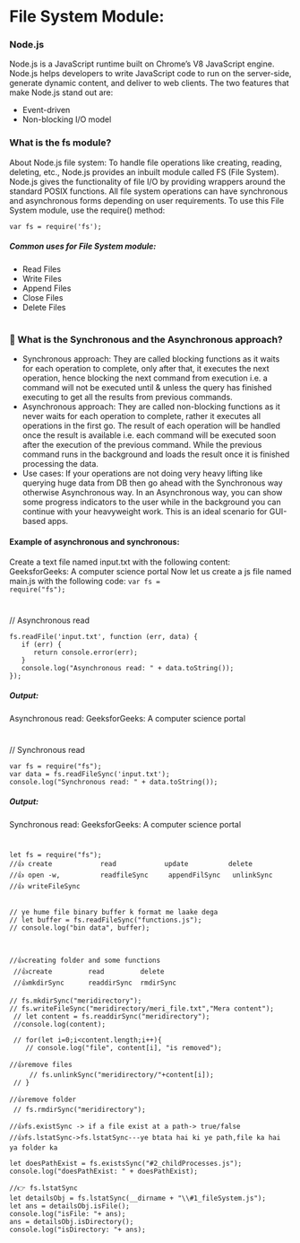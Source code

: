 # File System Module:

### Node.js
 Node.js is a JavaScript runtime built on Chrome’s V8 JavaScript engine. Node.js helps developers to write JavaScript code to run on the server-side, generate dynamic content, and deliver to web clients. The two features that make Node.js stand out are:

- Event-driven
- Non-blocking I/O model
### What is the fs module?
About Node.js file system: To handle file operations like creating, reading, deleting, etc., Node.js provides an inbuilt module called FS (File System). Node.js gives the functionality of file I/O by providing wrappers around the standard POSIX functions. All file system operations can have synchronous and asynchronous forms depending on user requirements. To use this File System module, use the require() method:

<code>var fs = require('fs');</code>

##### Common uses for File System module:

- Read Files
- Write Files
- Append Files
- Close Files
- Delete Files

#
### 🤔  What is the Synchronous and the Asynchronous approach?

- Synchronous approach:
   They are called blocking functions as it waits for each operation to complete, only after that, it executes the next operation, hence blocking the next command from execution i.e. a command will not be executed until & unless the query has finished executing to get all the results from previous commands.
- Asynchronous approach:
   They are called non-blocking functions as it never waits for each operation to complete, rather it executes all operations in the first go. The result of each operation will be handled once the result is available i.e. each command will be executed soon after the execution of the previous command. While the previous command runs in the background and loads the result once it is finished processing the data.
- Use cases:
  If your operations are not doing very heavy lifting like querying huge data from DB then go ahead with the Synchronous way otherwise Asynchronous way.
In an Asynchronous way, you can show some progress indicators to the user while in the background you can continue with your heavyweight work. This is an ideal scenario for GUI-based apps.
#### Example of asynchronous and synchronous:
 Create a text file named input.txt with the following content:
 GeeksforGeeks: A computer science portal
Now let us create a js file named main.js with the following code: 
<code>var fs = require("fs");</code>
# 
// Asynchronous read
```
fs.readFile('input.txt', function (err, data) {
   if (err) {
      return console.error(err);
   }
   console.log("Asynchronous read: " + data.toString());
});
```
##### Output:

Asynchronous read: GeeksforGeeks: A computer science portal

# 
// Synchronous read
```
var fs = require("fs");
var data = fs.readFileSync('input.txt');
console.log("Synchronous read: " + data.toString());
```

##### Output:

Synchronous read: GeeksforGeeks: A computer science portal

# 
##
```
let fs = require("fs");
//👍 create            read            update          delete
//👍 open -w,          readfileSync     appendFilSync   unlinkSync
//👍 writeFileSync


// ye hume file binary buffer k format me laake dega 
// let buffer = fs.readFileSync("functions.js");
// console.log("bin data", buffer);



//👍creating folder and some functions
 //👍create         read         delete
 //👍mkdirSync      readdirSync  rmdirSync

// fs.mkdirSync("meridirectory");
// fs.writeFileSync("meridirectory/meri_file.txt","Mera content");
 // let content = fs.readdirSync("meridirectory");
 //console.log(content);

 // for(let i=0;i<content.length;i++){
    // console.log("file", content[i], "is removed");

//👍remove files
     // fs.unlinkSync("meridirectory/"+content[i]);
 // }

//👍remove folder
 // fs.rmdirSync("meridirectory");

//👍fs.existSync -> if a file exist at a path-> true/false
//👍fs.lstatSync->fs.lstatSync---ye btata hai ki ye path,file ka hai ya folder ka

let doesPathExist = fs.existsSync("#2_childProcesses.js");
console.log("doesPathExist: " + doesPathExist);

//👉 fs.lstatSync
let detailsObj = fs.lstatSync(__dirname + "\\#1_fileSystem.js");
let ans = detailsObj.isFile();
console.log("isFile: "+ ans);
ans = detailsObj.isDirectory();
console.log("isDirectory: "+ ans);
```




